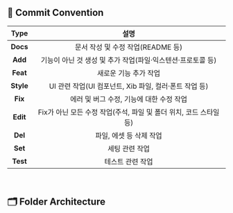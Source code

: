## 📍 Commit Convention
|**Type**|설명|
|:--:|:--:|
|**Docs** |  문서 작성 및 수정 작업(README 등)  |
|**Add**  |  기능이 아닌 것 생성 및 추가 작업(파일·익스텐션·프로토콜 등)  |
|**Feat**  | 새로운 기능 추가 작업  |
|**Style** |  UI 관련 작업(UI 컴포넌트, Xib 파일, 컬러·폰트 작업 등)  |
|**Fix** |  에러 및 버그 수정, 기능에 대한 수정 작업  |
|**Edit** |  Fix가 아닌 모든 수정 작업(주석, 파일 및 폴더 위치, 코드 스타일 등)  |
|**Del**   | 파일, 에셋 등 삭제 작업  |
|**Set**   | 세팅 관련 작업  |
|**Test**  |  테스트 관련 작업  |

<br />

## 🗂 Folder Architecture
